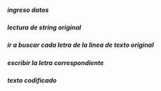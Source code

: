 ##### ingreso datos
##### lectura de string original
##### ir a buscar cada letra de la linea de texto original
##### escribir la letra correspondiente
##### texto codificado
